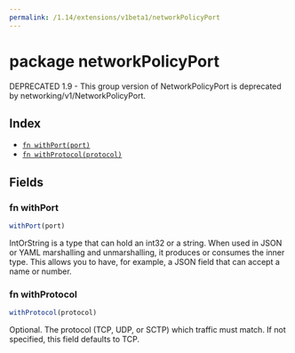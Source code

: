 ```yaml
---
permalink: /1.14/extensions/v1beta1/networkPolicyPort
---
```


# package networkPolicyPort

DEPRECATED 1.9 - This group version of NetworkPolicyPort is deprecated by networking/v1/NetworkPolicyPort.

## Index

* [`fn withPort(port)`](#fn-withport)
* [`fn withProtocol(protocol)`](#fn-withprotocol)

## Fields

### fn withPort

```ts
withPort(port)
```

IntOrString is a type that can hold an int32 or a string.  When used in JSON or YAML marshalling and unmarshalling, it produces or consumes the inner type.  This allows you to have, for example, a JSON field that can accept a name or number.

### fn withProtocol

```ts
withProtocol(protocol)
```

Optional.  The protocol (TCP, UDP, or SCTP) which traffic must match. If not specified, this field defaults to TCP.